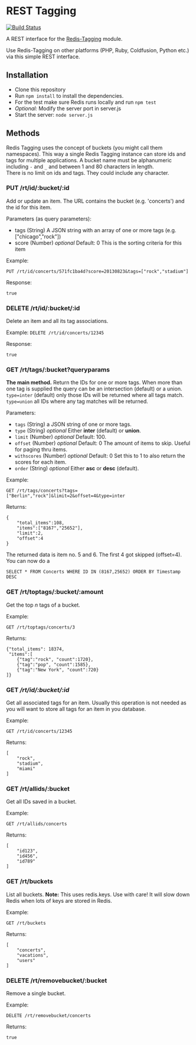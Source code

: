 # REST Tagging

[![Build Status](https://secure.travis-ci.org/smrchy/rest-tagging.png?branch=master)](http://travis-ci.org/smrchy/rest-tagging)

A REST interface for the [Redis-Tagging](https://github.com/smrchy/redis-tagging) module.

Use Redis-Tagging on other platforms (PHP, Ruby, Coldfusion, Python etc.) via this simple REST interface.


## Installation

* Clone this repository
* Run `npm install` to install the dependencies.
* For the test make sure Redis runs locally and run `npm test`
* *Optional:* Modify the server port in server.js
* Start the server: `node server.js`


## Methods

Redis Tagging uses the concept of buckets (you might call them namespaces). This way a single Redis Tagging instance can store ids and tags for multiple applications.
A bucket name must be alphanumeric including `-` and `_` and between 1 and 80 characters in length.  
There is no limit on ids and tags. They could include any character.

### PUT /rt/id/:bucket/:id

Add or update an item. The URL contains the bucket (e.g. 'concerts') and the id for this item.

Parameters (as query parameters):

* tags (String) A JSON string with an array of one or more tags (e.g. ["chicago","rock"])
* score (Number) *optional* Default: 0 This is the sorting criteria for this item


Example:

`PUT /rt/id/concerts/571fc1ba4d?score=20130823&tags=["rock","stadium"]`

Response:

`true`

### DELETE /rt/id/:bucket/:id

Delete an item and all its tag associations.

Example: `DELETE /rt/id/concerts/12345`

Response:

`true`

### GET /rt/tags/:bucket?queryparams

**The main method.** Return the IDs for one or more tags. When more than one tag is supplied the query can be an intersection (default) or a union.
`type=inter` (default) only those IDs will be returned where all tags match. 
`type=union` all IDs where any tag matches will be returned.

Parameters:

- `tags` (String) a JSON string of one or more tags.
- `type` (String) *optional* Either **inter** (default) or **union**.
- `limit` (Number) *optional* Default: 100.
- `offset` (Number) *optional* Default: 0 The amount of items to skip. Useful for paging thru items.
- `withscores` (Number) *optional* Default: 0 Set this to 1 to also return the scores for each item.
- `order` (String) *optional* Either **asc** or **desc** (default).

Example:

`GET /rt/tags/concerts?tags=["Berlin","rock"]&limit=2&offset=4&type=inter`

Returns: 

```
{
    "total_items":108,
    "items":["8167","25652"],
    "limit":2,
    "offset":4
}
```

The returned data is item no. 5 and 6. The first 4 got skipped (offset=4). You can now do a

`SELECT * FROM Concerts WHERE ID IN (8167,25652) ORDER BY Timestamp DESC`


### GET /rt/toptags/:bucket/:amount

Get the top *n* tags of a bucket.

Example:

`GET /rt/toptags/concerts/3`

Returns:

```
{"total_items": 18374,
 "items":[
    {"tag":"rock", "count":1720},
    {"tag":"pop", "count":1585},
    {"tag":"New York", "count":720}
]}
```

### GET */rt/id/:bucket/:id*

Get all associated tags for an item. Usually this operation is not needed as you will want to store all tags for an item in you database.

Example:

`GET /rt/id/concerts/12345`

Returns:

```
[
    "rock",
    "stadium",
    "miami"
]
```

### GET /rt/allids/:bucket

Get all IDs saved in a bucket.

Example:

`GET /rt/allids/concerts`

Returns:

```
[
    "id123",
    "id456",
    "id789"
]
```

### GET /rt/buckets

List all buckets.
**Note:** This uses redis.keys. Use with care! It will slow down Redis when lots of keys are stored in Redis.

Example:

`GET /rt/buckets`

Returns:

```
[
    "concerts",
    "vacations",
    "users"
]
```



### DELETE /rt/removebucket/:bucket

Remove a single bucket.

Example:

`DELETE /rt/removebucket/concerts`

Returns:

`true`

